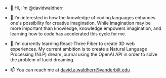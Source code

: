 - 👋 Hi, I’m @davidwaldherr

- 👀 I’m interested in how the knowledge of coding languages enhances one's possibility for creative imagination.
While imagination may be more important than knowledge, knowledge empowers imagination, and learning how to code has accelerated
this cycle for me.

- 🌱 I’m currently learning React-Three Fiber to create 3D web experiences. My current ambition is to create a Natural Language 
Processing (NLP) dream journal using the OpenAI API in order to solve the problem of lucid dreaming.

- 📫 You can reach me at david.a.waldherr@vanderbilt.edu

<!---
davidwaldherr/davidwaldherr is a ✨ special ✨ repository because its `README.md` (this file) appears on your GitHub profile.
You can click the Preview link to take a look at your changes.
--->
